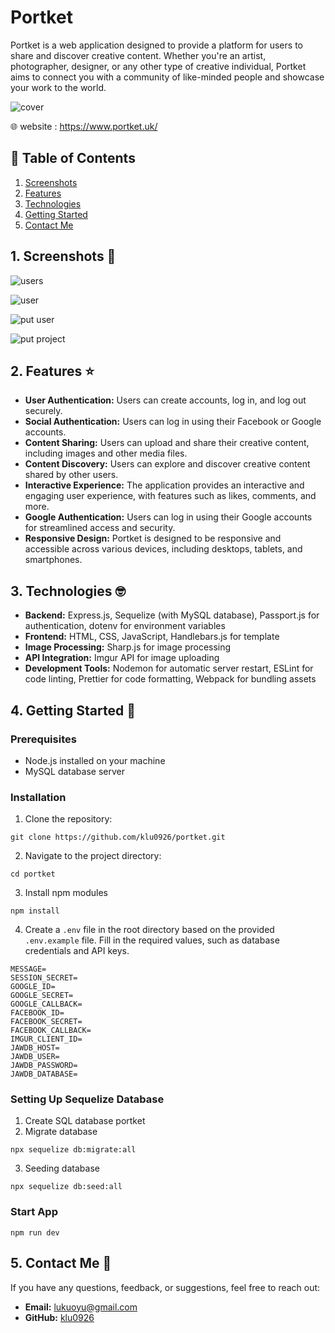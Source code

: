 # Portket

Portket is a web application designed to provide a platform for users to share and discover creative content. Whether you're an artist, photographer, designer, or any other type of creative individual, Portket aims to connect you with a community of like-minded people and showcase your work to the world.

![cover](https://portket-ed8f173e9326.herokuapp.com/images/readme/readme-cover.png)

🌐 website : <a href="https://www.portket.uk/" target="_blank">https://www.portket.uk/</a>

## 📖 Table of Contents

1. [Screenshots](#1-screenshots-)
2. [Features](#2-features-%EF%B8%8F)
3. [Technologies](#3-technologies-)
4. [Getting Started](#4-getting-started-)
5. [Contact Me](#5-contact-me-)

## 1. Screenshots 📸

![users](https://portket-ed8f173e9326.herokuapp.com/images/readme/readme-users.png)

![user](https://portket-ed8f173e9326.herokuapp.com/images/readme/readme-user.png)

![put user](https://portket-ed8f173e9326.herokuapp.com/images/readme/readme-put-user.png)

![put project](https://portket-ed8f173e9326.herokuapp.com/images/readme/readme-put-project.png)

## 2. Features ⭐️

- **User Authentication:** Users can create accounts, log in, and log out securely.
- **Social Authentication:** Users can log in using their Facebook or Google accounts.
- **Content Sharing:** Users can upload and share their creative content, including images and other media files.
- **Content Discovery:** Users can explore and discover creative content shared by other users.
- **Interactive Experience:** The application provides an interactive and engaging user experience, with features such as likes, comments, and more.
- **Google Authentication:** Users can log in using their Google accounts for streamlined access and security.
- **Responsive Design:** Portket is designed to be responsive and accessible across various devices, including desktops, tablets, and smartphones.

## 3. Technologies 🤓

- **Backend:** Express.js, Sequelize (with MySQL database), Passport.js for authentication, dotenv for environment variables
- **Frontend:** HTML, CSS, JavaScript, Handlebars.js for template
- **Image Processing:** Sharp.js for image processing
- **API Integration:** Imgur API for image uploading
- **Development Tools:** Nodemon for automatic server restart, ESLint for code linting, Prettier for code formatting, Webpack for bundling assets

## 4. Getting Started 🚀

### Prerequisites

- Node.js installed on your machine
- MySQL database server

### Installation

1. Clone the repository:

```
git clone https://github.com/klu0926/portket.git
```

2. Navigate to the project directory:

```
cd portket
```

3. Install npm modules

```
npm install
```

4. Create a `.env` file in the root directory based on the provided `.env.example` file. Fill in the required values, such as database credentials and API keys.

```
MESSAGE=
SESSION_SECRET=
GOOGLE_ID=
GOOGLE_SECRET=
GOOGLE_CALLBACK=
FACEBOOK_ID=
FACEBOOK_SECRET=
FACEBOOK_CALLBACK=
IMGUR_CLIENT_ID=
JAWDB_HOST=
JAWDB_USER=
JAWDB_PASSWORD=
JAWDB_DATABASE=
```

### Setting Up Sequelize Database

1. Create SQL database portket
2. Migrate database

```
npx sequelize db:migrate:all
```

3. Seeding database

```
npx sequelize db:seed:all
```

### Start App

```
npm run dev
```

## 5. Contact Me 👋

If you have any questions, feedback, or suggestions, feel free to reach out:

- **Email:** [lukuoyu@gmail.com](mailto:your.email@example.com)
- **GitHub:** [klu0926](https://github.com/klu0926)
